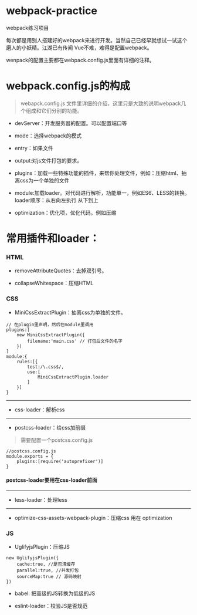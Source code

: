 # webpack-practice
webpack练习项目

 每次都是用别人搭建好的webpack来进行开发。当然自己已经早就想试一试这个磨人的小妖精。江湖已有传闻 Vue不难，难得是配置webpack。

 wenpack的配置主要都在webpack.config.js里面有详细的注释。

# webpack.config.js的构成

> webapck.config.js 文件里详细的介绍，这里只是大致的说明webpack几个组成和它们分别的功能。

- devServer：开发服务器的配置。可以配置端口等

- mode：选择webpack的模式

- entry：如果文件

- output:对js文件打包的要求。

- plugins：加载一些特殊功能的插件，来帮你处理文件，例如：压缩html、抽离css为一个单独的文件

- module:加载loader。对代码进行解析，功能单一，例如ES6、LESS的转换。loader顺序：从右向左执行 从下到上

- optimization：优化项，优化代码。例如压缩

# 常用插件和loader：
### HTML

- removeAttributeQuotes：去掉双引号。

- collapseWhitespace：压缩HTML

### CSS 

- MiniCssExtractPlugin：抽离css为单独的文件。

```
// 在plugin里声明，然后在module里调用
plugins:[
    new MiniCssExtractPlugin({
        filename:'main.css' // 打包后文件的名字
    })
]
module:{
    rules:[{
        test:/\.css$/,
        use:[
            MiniCssExtractPlugin.loader
        ]
    }]
}
```
----

- css-loader：解析css

----

- postcss-loader：给css加前缀

>需要配置一个postcss.config.js

```
//postcss.config.js
module.exports = {
    plugins:[require('autoprefixer')]
}
```

#### postcss-loader要用在css-loader前面

----

- less-loader：处理less

----

- optimize-css-assets-webpack-plugin：压缩css 用在 optimization

### JS

- UglifyjsPlugin：压缩JS

```
new UglifyjsPlugin({
    cache:true, //是否清缓存
    parallel:true, //并发打包
    sourceMap:true // 源码映射
})
```

- babel: 把高级的JS转换为低级的JS

- eslint-loader：校验JS是否规范
